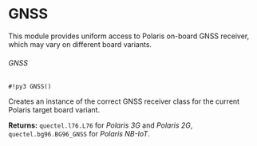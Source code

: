 # GNSS

This module provides uniform access to Polaris on-board GNSS receiver, which may vary on different board variants.

###### GNSS

```#!py3 GNSS()```

Creates an instance of the correct GNSS receiver class for the current Polaris target board variant.


**Returns:** `quectel.l76.L76` for *Polaris 3G* and *Polaris 2G*, `quectel.bg96.BG96_GNSS` for *Polaris NB-IoT*.
<!--stackedit_data:
eyJoaXN0b3J5IjpbMjAwMDU0MDEyXX0=
-->